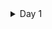 </details>

<details>
<summary>Day 1</summary>
GTKWAVE:
<img width="540" height="129" alt="gtkwave" src="https://github.com/user-attachments/assets/f5cb0e72-7f91-4a2b-affc-bd26a4fcf0d9" />
IVERILOG:
<img width="604" height="449" alt="iverilog" src="https://github.com/user-attachments/assets/f1f47968-0cd0-435a-af66-2852faa75e5c" />
YOSYS:
<img width="604" height="377" alt="yosys" src="https://github.com/user-attachments/assets/b0b74f74-ec60-458d-b106-3349e3729c90" />




